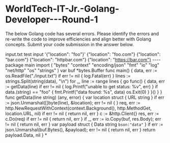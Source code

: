 # WorldTech-IT-Jr.-Golang-Developer---Round-1

The below Golang code has several errors. Please identify the errors and re-write the code to improve efficiencies and align better with Golang concepts. Submit your code submission in the answer below. 

input.txt test input '{"location": "foo"}' {"location": "foo.com"} {"location": "bar.com"} {"location": "httpbar.com"} {"location": "https://bar.com"} ---- package main import (    "bytes"    "context"    "encoding/json"    "fmt"    "io"    "log"    "net/http"    "os"    "strings" ) var buf *bytes.Buffer func main() {    data, err := os.ReadFile("./input.txt")    if err != nil {        log.Fatal(err)    }    lines := strings.Split(string(data), "\n")    for _, line := range lines {        go func() {            data, err := getData(line)            if err != nil {                log.Printf("unable to get status: %v", err)            }            if data.(string) == "foo" {                fmt.Printf("data found: %s", data)                os.Exit(0)            }        }()    } } func getData(line string) (any, error) {    var location struct {        URL string    }    if err := json.Unmarshal([]byte(line), &location); err != nil {    }    req, err := http.NewRequestWithContext(context.Background(), http.MethodGet, location.URL, nil)    if err != nil {        return nil, err    }    c := &http.Client{}    res, err := c.Do(req)    if err != nil {        return nil, err    }    if _, err := io.Copy(buf, res.Body); err != nil {        return nil, err    }    var payload struct {        Data string `bson:"data"`    }    if err := json.Unmarshal(buf.Bytes(), &payload); err != nil {        return nil, err    }    return payload.Data, nil }
*
